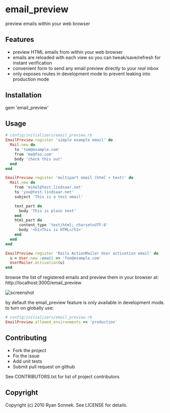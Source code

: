 # email_preview

preview emails within your web browser

## Features
* preview HTML emails from within your web browser
* emails are reloaded with each view so you can tweak/save/refresh for instant verification
* convenient form to send any email preview directly to your *real* inbox
* only exposes routes in development mode to prevent leaking into production mode

## Installation

gem 'email_preview'

## Usage


```ruby
# config/initializers/email_preview.rb
EmailPreview.register 'simple example email' do
  Mail.new do
    to 'tom@example.com'
    from 'me@foo.com'
    body 'check this out'
  end
end

EmailPreview.register 'multipart email (html + text)' do
  Mail.new do
    from 'mikel@test.lindsaar.net'
    to 'you@test.lindsaar.net'
    subject 'This is a test email'

    text_part do
      body 'This is plain text'
    end
    html_part do
      content_type 'text/html; charset=UTF-8'
      body '<h1>This is HTML</h1>'
    end
  end
end

EmailPreview.register 'Rails ActionMailer User activation email' do
  u = User.new :email => 'foo@example.com'
  UserMailer.activation(u)
end
```

browse the list of registered emails and preview them in your browser at:
http://localhost:3000/email_preview

![screenshot](https://img.skitch.com/20110608-p2mck7sahpu3h8uit7akq487w2.jpg)

by default the email_preview feature is only available in development mode.  to turn on globally use:

```ruby
# config/initializers/email_preview.rb
EmailPreview.allowed_environments << 'production'
```

## Contributing 

* Fork the project
* Fix the issue
* Add unit tests
* Submit pull request on github

See CONTRIBUTORS.txt for list of project contributors

## Copyright

Copyright (c) 2010 Ryan Sonnek. See LICENSE for details.
